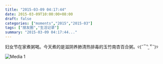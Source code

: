 ```yaml
---
title: "2015-03-09 04:17:44"
date: 2015-03-09T10:00:00+08:00
draft: false
categories: ["moments","2015","2015-03"]
tags: ["朋友圈","生活记录"]
summary: "2015-03-09 04:17:44..."
---
```


妇女节在家煮粥喝。今天煮的是滋阴养肺清热排毒的玉竹南杏百合粥。୧(˶‾᷄ ⁻̫ ‾᷅˵)୨

![Media 1](/Moments/photos/2015-03-09/201503090417440.jpg)

